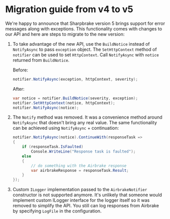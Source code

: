 Migration guide from v4 to v5
=============================

We're happy to announce that Sharpbrake version 5 brings support for error messages along with exceptions. This functionality comes with changes to our API and here are steps to migrate to the new version:

1. To take advantage of the new API, use the `BuildNotice` instead of `NotifyAsync` to pass `exception` object. The `SetHttpContext` method of `notifier` can be used to set `HttpContext`. Call `NotifyAsync` with `notice` returned from `BuildNotice`.

   Before:

   ```csharp
   notifier.NotifyAsync(exception, httpContext, severity);
   ```

   After:

   ```csharp
   var notice = notifier.BuildNotice(severity, exception);
   notifier.SetHttpContext(notice, httpContext);
   notifier.NotifyAsync(notice);
   ```

2. The `Notify` method was removed. It was a convenience method around `NotifyAsync` that doesn't bring any real value. The same functionality can be achieved using `NotifyAsync` + continuation:

   ```csharp
   notifier.NotifyAsync(notice).ContinueWith(responseTask =>
   {
       if (responseTask.IsFaulted)
           Console.WriteLine("Response task is faulted");
       else
       {
           // do something with the Airbrake response
           var airbrakeResponse = responseTask.Result;
       }
   });
   ```

3. Custom `ILogger` implementation passed to the `AirbrakeNotifier` constructor is not supported anymore. It's unlikely that someone would implement custom ILogger interface for the logger itself so it was removed to simplify the API. You still can log responses from Airbrake by specifying `LogFile` in the configuration.
